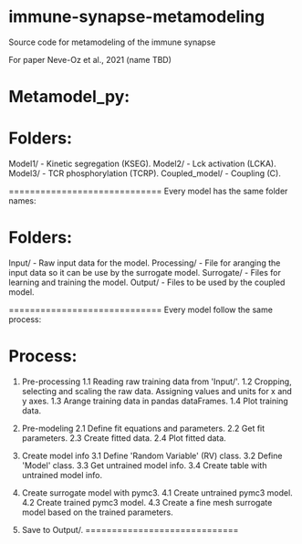 # immune-synapse-metamodeling
Source code for metamodeling of the immune synapse

For paper Neve-Oz et al., 2021 (name TBD)

<ADD DETAILS HERE>
  
Metamodel_py:
=============================

Folders:
=============================
Model1/ - Kinetic segregation (KSEG).
Model2/ - Lck activation (LCKA).
Model3/ - TCR phosphorylation (TCRP).
Coupled_model/ - Coupling (C).

=============================
Every model has the same folder names:

Folders:
=============================
Input/ - Raw input data for the model.
Processing/ - File for aranging the input data so it can be use by the surrogate model.
Surrogate/ - Files for learning and training the model.
Output/ - Files to be used by the coupled model.

=============================
Every model follow the same process:

Process:
=============================
1. Pre-processing
	1.1 Reading raw training data from 'Input/'.
	1.2 Cropping, selecting and scaling the raw data. Assigning values and units for x 			and y axes.
    1.3 Arange training data in pandas dataFrames.
    1.4 Plot training data.

2. Pre-modeling
    2.1 Define fit equations and parameters.
    2.2 Get fit parameters.
    2.3 Create fitted data.
    2.4 Plot fitted data.

3. Create model info
	3.1 Define 'Random Variable' (RV) class.
	3.2 Define 'Model' class.
	3.3 Get untrained model info.
	3.4 Create table with untrained model info.
	
4. Create surrogate model with pymc3.
    4.1 Create untrained pymc3 model.
    4.2 Create trained pymc3 model.
    4.3 Create a fine mesh surrogate model based on the trained parameters.

5. Save to Output/.
=============================

